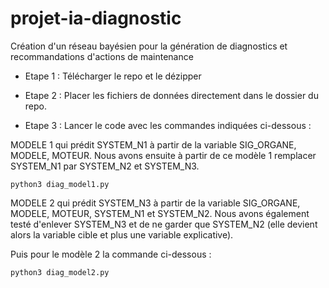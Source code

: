 # projet-ia-diagnostic
Création d'un réseau bayésien pour la génération de diagnostics et recommandations d'actions de maintenance

* Etape 1 : Télécharger le repo et le dézipper

* Etape 2 : Placer les fichiers de données directement dans le dossier du repo. 

* Etape 3 : Lancer le code avec les commandes indiquées ci-dessous : 


MODELE 1 qui prédit SYSTEM_N1 à partir de la variable SIG_ORGANE, MODELE, MOTEUR. 
Nous avons ensuite à partir de ce modèle 1 remplacer SYSTEM_N1 par SYSTEM_N2 et SYSTEM_N3.
```
python3 diag_model1.py
``` 

MODELE 2 qui prédit SYSTEM_N3 à partir de la variable SIG_ORGANE, MODELE, MOTEUR, SYSTEM_N1 et SYSTEM_N2. Nous avons également testé d'enlever SYSTEM_N3 et de ne garder que SYSTEM_N2 (elle devient alors la variable cible et plus une variable explicative). 

Puis pour le modèle 2 la commande ci-dessous : 

```
python3 diag_model2.py
```
